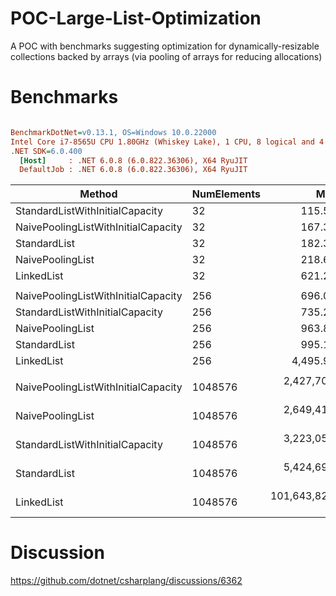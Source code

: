 # POC-Large-List-Optimization

A POC with benchmarks suggesting optimization for dynamically-resizable collections backed by arrays (via pooling of arrays for reducing allocations)

# Benchmarks

``` ini

BenchmarkDotNet=v0.13.1, OS=Windows 10.0.22000
Intel Core i7-8565U CPU 1.80GHz (Whiskey Lake), 1 CPU, 8 logical and 4 physical cores
.NET SDK=6.0.400
  [Host]     : .NET 6.0.8 (6.0.822.36306), X64 RyuJIT
  DefaultJob : .NET 6.0.8 (6.0.822.36306), X64 RyuJIT


```
|                              Method | NumElements |             Mean |           Error |          StdDev | Ratio | RatioSD | Rank |     Gen 0 |     Gen 1 |     Gen 2 |    Allocated |
|------------------------------------ |------------ |-----------------:|----------------:|----------------:|------:|--------:|-----:|----------:|----------:|----------:|-------------:|
|     StandardListWithInitialCapacity |          32 |         115.5 ns |         2.30 ns |         3.00 ns |  1.00 |    0.00 |    1 |    0.0440 |         - |         - |        184 B |
| NaivePoolingListWithInitialCapacity |          32 |         167.3 ns |         3.20 ns |         3.14 ns |  1.44 |    0.05 |    2 |    0.0076 |         - |         - |         32 B |
|                        StandardList |          32 |         182.3 ns |         3.59 ns |         5.49 ns |  1.58 |    0.07 |    3 |    0.0880 |         - |         - |        368 B |
|                    NaivePoolingList |          32 |         218.6 ns |         4.00 ns |         3.74 ns |  1.88 |    0.07 |    4 |    0.0076 |         - |         - |         32 B |
|                          LinkedList |          32 |         621.2 ns |        12.18 ns |        15.84 ns |  5.38 |    0.17 |    5 |    0.3767 |         - |         - |      1,576 B |
|                                     |             |                  |                 |                 |       |         |      |           |           |           |              |
| NaivePoolingListWithInitialCapacity |         256 |         696.0 ns |         7.05 ns |         6.59 ns |  0.95 |    0.02 |    1 |    0.0076 |         - |         - |         32 B |
|     StandardListWithInitialCapacity |         256 |         735.2 ns |        14.14 ns |        15.13 ns |  1.00 |    0.00 |    2 |    0.2575 |         - |         - |      1,080 B |
|                    NaivePoolingList |         256 |         963.8 ns |         7.70 ns |         7.20 ns |  1.31 |    0.03 |    3 |    0.0076 |         - |         - |         32 B |
|                        StandardList |         256 |         995.1 ns |        12.43 ns |        11.02 ns |  1.36 |    0.03 |    4 |    0.5331 |         - |         - |      2,232 B |
|                          LinkedList |         256 |       4,495.9 ns |        49.28 ns |        46.10 ns |  6.12 |    0.16 |    5 |    2.9449 |         - |         - |     12,329 B |
|                                     |             |                  |                 |                 |       |         |      |           |           |           |              |
| NaivePoolingListWithInitialCapacity |     1048576 |   2,427,703.0 ns |    47,859.33 ns |    93,345.95 ns |  0.77 |    0.02 |    1 |         - |         - |         - |         35 B |
|                    NaivePoolingList |     1048576 |   2,649,415.8 ns |    20,492.80 ns |    17,112.42 ns |  0.82 |    0.01 |    2 |         - |         - |         - |         35 B |
|     StandardListWithInitialCapacity |     1048576 |   3,223,056.3 ns |    22,859.18 ns |    21,382.49 ns |  1.00 |    0.00 |    3 |  312.5000 |  312.5000 |  312.5000 |  4,194,459 B |
|                        StandardList |     1048576 |   5,424,696.6 ns |    68,473.94 ns |    64,050.56 ns |  1.68 |    0.02 |    4 | 1992.1875 | 1992.1875 | 1992.1875 |  8,389,903 B |
|                          LinkedList |     1048576 | 101,643,822.6 ns | 1,360,463.07 ns | 1,206,015.07 ns | 31.54 |    0.42 |    5 | 8833.3333 | 3500.0000 | 1166.6667 | 50,333,723 B |

# Discussion

https://github.com/dotnet/csharplang/discussions/6362